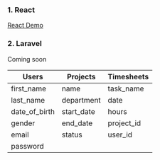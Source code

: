 ### 1. React
[React Demo](https://assessment-gh6j.onrender.com)
### 2. Laravel
Coming soon

| Users | Projects | Timesheets |
| -------- | -------- | -------- |
| first_name | name | task_name |
| last_name | department | date |
| date_of_birth | start_date | hours |
| gender | end_date | project_id |
| email | status | user_id |
| password |

